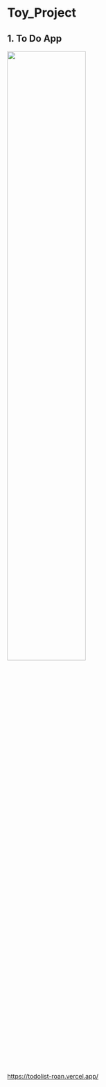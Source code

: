 # Toy_Project

## 1. To Do App

<img src = "https://user-images.githubusercontent.com/37430920/127617959-b7b77b2c-52e2-46b8-b723-d929955657f8.PNG" width="60%" height="60%">

https://todolist-roan.vercel.app/
